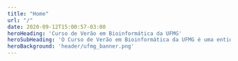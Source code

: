 ```yaml
---
title: "Home"
url: "/"
date: 2020-09-12T15:00:57-03:00
heroHeading: 'Curso de Verão em Bioinformática da UFMG'
heroSubHeading: 'O Curso de Verão em Bioinformática da UFMG é uma entidade estudantil destinada a promover a área de bioinformática.'
heroBackground: 'header/ufmg_banner.png'
---
```

